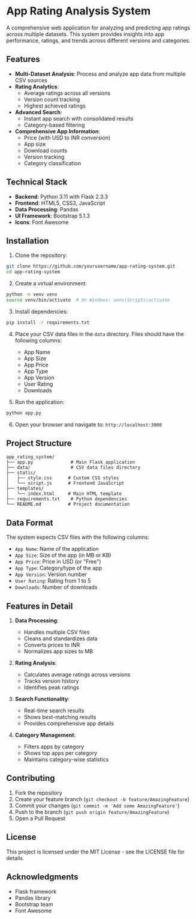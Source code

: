 # App Rating Analysis System

A comprehensive web application for analyzing and predicting app ratings across multiple datasets. This system provides insights into app performance, ratings, and trends across different versions and categories.

## Features

- **Multi-Dataset Analysis**: Process and analyze app data from multiple CSV sources
- **Rating Analytics**: 
  - Average ratings across all versions
  - Version count tracking
  - Highest achieved ratings
- **Advanced Search**:
  - Instant app search with consolidated results
  - Category-based filtering
- **Comprehensive App Information**:
  - Price (with USD to INR conversion)
  - App size
  - Download counts
  - Version tracking
  - Category classification

## Technical Stack

- **Backend**: Python 3.11 with Flask 2.3.3
- **Frontend**: HTML5, CSS3, JavaScript
- **Data Processing**: Pandas
- **UI Framework**: Bootstrap 5.1.3
- **Icons**: Font Awesome

## Installation

1. Clone the repository:
```bash
git clone https://github.com/yourusername/app-rating-system.git
cd app-rating-system
```

2. Create a virtual environment:
```bash
python -m venv venv
source venv/bin/activate  # On Windows: venv\Scripts\activate
```

3. Install dependencies:
```bash
pip install -r requirements.txt
```

4. Place your CSV data files in the `data` directory. Files should have the following columns:
   - App Name
   - App Size
   - App Price
   - App Type
   - App Version
   - User Rating
   - Downloads

5. Run the application:
```bash
python app.py
```

6. Open your browser and navigate to: `http://localhost:3000`

## Project Structure

```
app_rating_system/
├── app.py              # Main Flask application
├── data/               # CSV data files directory
├── static/
│   ├── style.css      # Custom CSS styles
│   └── script.js      # Frontend JavaScript
├── templates/
│   └── index.html     # Main HTML template
├── requirements.txt    # Python dependencies
└── README.md          # Project documentation
```

## Data Format

The system expects CSV files with the following columns:
- `App Name`: Name of the application
- `App Size`: Size of the app (in MB or KB)
- `App Price`: Price in USD (or "Free")
- `App Type`: Category/type of the app
- `App Version`: Version number
- `User Rating`: Rating from 1 to 5
- `Downloads`: Number of downloads

## Features in Detail

1. **Data Processing**:
   - Handles multiple CSV files
   - Cleans and standardizes data
   - Converts prices to INR
   - Normalizes app sizes to MB

2. **Rating Analysis**:
   - Calculates average ratings across versions
   - Tracks version history
   - Identifies peak ratings

3. **Search Functionality**:
   - Real-time search results
   - Shows best-matching results
   - Provides comprehensive app details

4. **Category Management**:
   - Filters apps by category
   - Shows top apps per category
   - Maintains category-wise statistics

## Contributing

1. Fork the repository
2. Create your feature branch (`git checkout -b feature/AmazingFeature`)
3. Commit your changes (`git commit -m 'Add some AmazingFeature'`)
4. Push to the branch (`git push origin feature/AmazingFeature`)
5. Open a Pull Request

## License

This project is licensed under the MIT License - see the LICENSE file for details.

## Acknowledgments

- Flask framework
- Pandas library
- Bootstrap team
- Font Awesome
